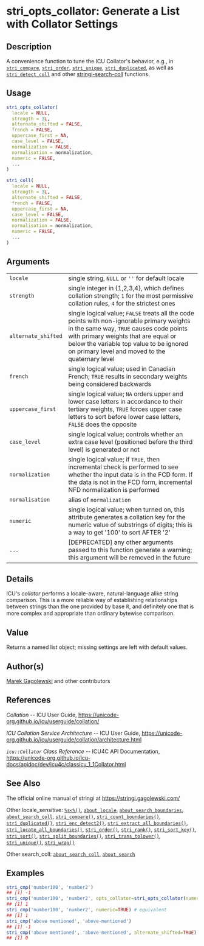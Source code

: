 # stri_opts_collator: Generate a List with Collator Settings

## Description

A convenience function to tune the <span class="pkg">ICU</span> Collator\'s behavior, e.g., in [`stri_compare`](stri_compare.md), [`stri_order`](stri_order.md), [`stri_unique`](stri_unique.md), [`stri_duplicated`](stri_duplicated.md), as well as [`stri_detect_coll`](stri_detect.md) and other [stringi-search-coll](about_search_coll.md) functions.

## Usage

``` r
stri_opts_collator(
  locale = NULL,
  strength = 3L,
  alternate_shifted = FALSE,
  french = FALSE,
  uppercase_first = NA,
  case_level = FALSE,
  normalization = FALSE,
  normalisation = normalization,
  numeric = FALSE,
  ...
)

stri_coll(
  locale = NULL,
  strength = 3L,
  alternate_shifted = FALSE,
  french = FALSE,
  uppercase_first = NA,
  case_level = FALSE,
  normalization = FALSE,
  normalisation = normalization,
  numeric = FALSE,
  ...
)
```

## Arguments

|                     |                                                                                                                                                                                                                                                                             |
|---------------------|-----------------------------------------------------------------------------------------------------------------------------------------------------------------------------------------------------------------------------------------------------------------------------|
| `locale`            | single string, `NULL` or `''` for default locale                                                                                                                                                                                                                            |
| `strength`          | single integer in {1,2,3,4}, which defines collation strength; `1` for the most permissive collation rules, `4` for the strictest ones                                                                                                                                      |
| `alternate_shifted` | single logical value; `FALSE` treats all the code points with non-ignorable primary weights in the same way, `TRUE` causes code points with primary weights that are equal or below the variable top value to be ignored on primary level and moved to the quaternary level |
| `french`            | single logical value; used in Canadian French; `TRUE` results in secondary weights being considered backwards                                                                                                                                                               |
| `uppercase_first`   | single logical value; `NA` orders upper and lower case letters in accordance to their tertiary weights, `TRUE` forces upper case letters to sort before lower case letters, `FALSE` does the opposite                                                                       |
| `case_level`        | single logical value; controls whether an extra case level (positioned before the third level) is generated or not                                                                                                                                                          |
| `normalization`     | single logical value; if `TRUE`, then incremental check is performed to see whether the input data is in the FCD form. If the data is not in the FCD form, incremental NFD normalization is performed                                                                       |
| `normalisation`     | alias of `normalization`                                                                                                                                                                                                                                                    |
| `numeric`           | single logical value; when turned on, this attribute generates a collation key for the numeric value of substrings of digits; this is a way to get \'100\' to sort AFTER \'2\'                                                                                              |
| `...`               | \[DEPRECATED\] any other arguments passed to this function generate a warning; this argument will be removed in the future                                                                                                                                                  |

## Details

<span class="pkg">ICU</span>\'s *collator* performs a locale-aware, natural-language alike string comparison. This is a more reliable way of establishing relationships between strings than the one provided by base <span style="font-family: Courier New, Courier; color: #666666;">**R**</span>, and definitely one that is more complex and appropriate than ordinary bytewise comparison.

## Value

Returns a named list object; missing settings are left with default values.

## Author(s)

[Marek Gagolewski](https://www.gagolewski.com/) and other contributors

## References

*Collation* -- ICU User Guide, <https://unicode-org.github.io/icu/userguide/collation/>

*ICU Collation Service Architecture* -- ICU User Guide, <https://unicode-org.github.io/icu/userguide/collation/architecture.html>

*`icu::Collator` Class Reference* -- ICU4C API Documentation, <https://unicode-org.github.io/icu-docs/apidoc/dev/icu4c/classicu_1_1Collator.html>

## See Also

The official online manual of <span class="pkg">stringi</span> at <https://stringi.gagolewski.com/>

Other locale_sensitive: [`%s<%()`](+25s+3C+25.md), [`about_locale`](about_locale.md), [`about_search_boundaries`](about_search_boundaries.md), [`about_search_coll`](about_search_coll.md), [`stri_compare()`](stri_compare.md), [`stri_count_boundaries()`](stri_count_boundaries.md), [`stri_duplicated()`](stri_duplicated.md), [`stri_enc_detect2()`](stri_enc_detect2.md), [`stri_extract_all_boundaries()`](stri_extract_boundaries.md), [`stri_locate_all_boundaries()`](stri_locate_boundaries.md), [`stri_order()`](stri_order.md), [`stri_rank()`](stri_rank.md), [`stri_sort_key()`](stri_sort_key.md), [`stri_sort()`](stri_sort.md), [`stri_split_boundaries()`](stri_split_boundaries.md), [`stri_trans_tolower()`](stri_trans_casemap.md), [`stri_unique()`](stri_unique.md), [`stri_wrap()`](stri_wrap.md)

Other search_coll: [`about_search_coll`](about_search_coll.md), [`about_search`](about_search.md)

## Examples




```r
stri_cmp('number100', 'number2')
## [1] -1
stri_cmp('number100', 'number2', opts_collator=stri_opts_collator(numeric=TRUE))
## [1] 1
stri_cmp('number100', 'number2', numeric=TRUE) # equivalent
## [1] 1
stri_cmp('above mentioned', 'above-mentioned')
## [1] -1
stri_cmp('above mentioned', 'above-mentioned', alternate_shifted=TRUE)
## [1] 0
```
